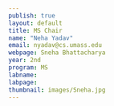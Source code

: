 ```yaml
---
publish: true
layout: default
title: MS Chair
name: "Neha Yadav"
email: nyadav@cs.umass.edu
webpage: Sneha Bhattacharya
year: 2nd
program: MS
labname: 
labpage: 
thumbnail: images/Sneha.jpg
---
```



